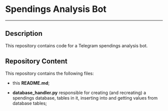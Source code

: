 # Spendings Analysis Bot

---

## Description

This repository contains code for a Telegram spendings analysis bot.
    
## Repository Content

This repository contains the following files:

- this **README.md**;

- **database_handler.py** responsible for creating (and recreating) a spendings database, tables in it, inserting into and getting values from database tables;
